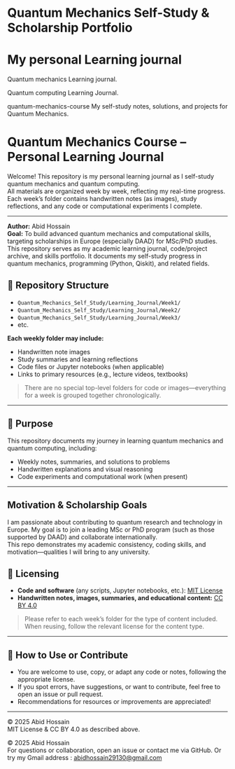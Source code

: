 # Quantum Mechanics Self-Study & Scholarship Portfolio
# My personal Learning journal 
Quantum mechanics Learning journal.

Quantum computing Learning Journal.

quantum-mechanics-course
My self-study notes, solutions, and projects for Quantum Mechanics.

# Quantum Mechanics Course – Personal Learning Journal

Welcome! This repository is my personal learning journal as I self-study quantum mechanics and quantum computing.  
All materials are organized week by week, reflecting my real-time progress. Each week’s folder contains handwritten notes (as images), study reflections, and any code or computational experiments I complete.

---
**Author:** Abid Hossain  
**Goal:** To build advanced quantum mechanics and computational skills, targeting scholarships in Europe (especially DAAD) for MSc/PhD studies.
This repository serves as my academic learning journal, code/project archive, and skills portfolio. It documents my self-study progress in quantum mechanics, programming (Python, Qiskit), and related fields.

## 📂 Repository Structure

- `Quantum_Mechanics_Self_Study/Learning_Journal/Week1/`
- `Quantum_Mechanics_Self_Study/Learning_Journal/Week2/`
- `Quantum_Mechanics_Self_Study/Learning_Journal/Week3/`
- etc.

**Each weekly folder may include:**
- Handwritten note images
- Study summaries and learning reflections
- Code files or Jupyter notebooks (when applicable)
- Links to primary resources (e.g., lecture videos, textbooks)

> There are no special top-level folders for code or images—everything for a week is grouped together chronologically.

---

## 🎯 Purpose

This repository documents my journey in learning quantum mechanics and quantum computing, including:
- Weekly notes, summaries, and solutions to problems
- Handwritten explanations and visual reasoning
- Code experiments and computational work (when present)
---
## Motivation & Scholarship Goals

I am passionate about contributing to quantum research and technology in Europe. My goal is to join a leading MSc or PhD program (such as those supported by DAAD) and collaborate internationally.  
This repo demonstrates my academic consistency, coding skills, and motivation—qualities I will bring to any university.

## 📜 Licensing

- **Code and software** (any scripts, Jupyter notebooks, etc.): [MIT License](LICENSE)
- **Handwritten notes, images, summaries, and educational content:** [CC BY 4.0](LICENSE-CC-BY-4.0.md)

> Please refer to each week’s folder for the type of content included.  
> When reusing, follow the relevant license for the content type.

---

## 🚀 How to Use or Contribute

- You are welcome to use, copy, or adapt any code or notes, following the appropriate license.
- If you spot errors, have suggestions, or want to contribute, feel free to open an issue or pull request.
- Recommendations for resources or improvements are appreciated!

---

© 2025 Abid Hossain  
MIT License & CC BY 4.0 as described above.

© 2025 Abid Hossain  
For questions or collaboration, open an issue or contact me via GitHub.
Or try my Gmail address :  abidhossain29130@gmail.com
